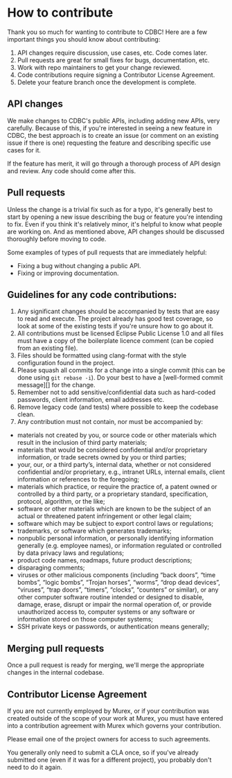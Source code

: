 How to contribute
=================

Thank you so much for wanting to contribute to CDBC! Here are a few important things you should know about contributing:
  1. API changes require discussion, use cases, etc. Code comes later.
  2. Pull requests are great for small fixes for bugs, documentation, etc.
  3. Work with repo maintainers to get your change reviewed.
  4. Code contributions require signing a Contributor License Agreement.
  5. Delete your feature branch once the development is complete.


API changes
-----------

We make changes to CDBC's public APIs, including adding new APIs, very carefully.
Because of this, if you're interested in seeing a new feature in CDBC, the best approach is to create an issue (or comment on an existing issue if there is one) requesting the feature and describing specific use cases for it.

If the feature has merit, it will go through a thorough process of API design and review. Any code should come after this.

Pull requests
-------------

Unless the change is a trivial fix such as for a typo, it's generally best to start by opening a new issue describing the bug or feature you're intending to fix.
Even if you think it's relatively minor, it's helpful to know what people are working on. And as mentioned above, API changes should be discussed thoroughly before moving to code.

Some examples of types of pull requests that are immediately helpful:
  - Fixing a bug without changing a public API.
  - Fixing or improving documentation.
  
Guidelines for any code contributions:
--------------------------------------

  1. Any significant changes should be accompanied by tests that are easy to read and execute. The project already has good test coverage, so look at some of the existing tests if you're unsure how to go about it.
  2. All contributions must be licensed Eclipse Public License 1.0 and all files must have a copy of the boilerplate licence comment (can be copied from an existing file).
  3. Files should be formatted using clang-format with the style configuration found in the project.
  4. Please squash all commits for a change into a single commit (this can be done using `git rebase -i`). Do your best to have a [well-formed commit message][] for the change.
  5. Remember not to add sensitive/confidential data such as hard-coded passwords, client information, email addresses etc.
  6. Remove legacy code (and tests) where possible to keep the codebase clean.
  7. Any contribution must not contain, nor must be accompanied by:
   - materials not created by you, or source code or other materials which result in the inclusion of third party materials;
   - materials that would be considered confidential and/or proprietary information, or trade secrets owned by you or third parties;
   - your, our, or a third party’s, internal data, whether or not considered confidential and/or proprietary, e.g., intranet URLs, internal emails, client information or references to the foregoing;
   - materials which practice, or require the practice of, a patent owned or controlled by a third party, or a proprietary standard, specification, protocol, algorithm, or the like;
   - software or other materials which are known to be the subject of an actual or threatened patent infringement or other legal claim;
   - software which may be subject to export control laws or regulations;
   - trademarks, or software which generates trademarks;
   - nonpublic personal information, or personally identifying information generally (e.g. employee names), or information regulated or controlled by data privacy laws and regulations;
   - product code names, roadmaps, future product descriptions;
   - disparaging comments;
   - viruses or other malicious components (including “back doors”, “time bombs”, “logic bombs”, “Trojan horses”, “worms”, “drop dead devices”, “viruses”, “trap doors”, “timers”, “clocks”, “counters” or similar), or any other computer software routine intended or designed to disable, damage, erase, disrupt or impair the normal operation of, or provide unauthorized access to, computer systems or any software or information stored on those computer systems;
   - SSH private keys or passwords, or authentication means generally;

Merging pull requests
---------------------

Once a pull request is ready for merging, we'll merge the appropriate changes in the internal codebase.

Contributor License Agreement
-----------------------------

If you are not currently employed by Murex, or if your contribution was created outside of the scope of your work at Murex, you must have entered into a contribution agreement with Murex which governs your contribution.  

Please email one of the project owners for access to such agreements.

You generally only need to submit a CLA once, so if you've already submitted one (even if it was for a different project), you probably don't need to do it again.
